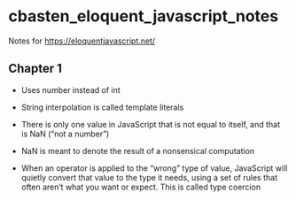 # cbasten_eloquent_javascript_notes
Notes for https://eloquentjavascript.net/

## Chapter 1
- Uses number instead of int
- String interpolation is called template literals

- There is only one value in JavaScript that is not equal to itself, and that is NaN (“not a number”)
- NaN is meant to denote the result of a nonsensical computation

- When an operator is applied to the “wrong” type of value, JavaScript will quietly convert that value to the type it needs, using a set of rules that often aren’t what you want or expect. This is called type coercion